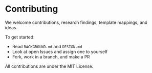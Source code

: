# Contributing

We welcome contributions, research findings, template mappings, and ideas.

To get started:
- Read `BACKGROUND.md` and `DESIGN.md`
- Look at open Issues and assign one to yourself
- Fork, work in a branch, and make a PR

All contributions are under the MIT License.

